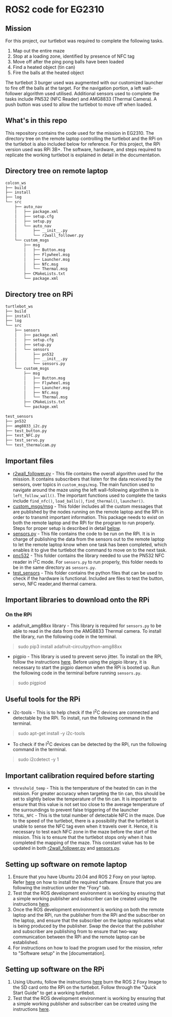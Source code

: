 # ROS2 code for EG2310

## Mission
For this project, our turtlebot was required to complete the following tasks.

  1. Map out the entire maze
  2. Stop at a loading zone, identified by presence of NFC tag
  3. Move off after the ping pong balls have been loaded
  4. Find a heated object (tin can)
  5. Fire the balls at the heated object

The turtlebot 3 burger used was augmented with our customized launcher to fire off the balls at the target. For the navigation portion, a left wall-follower algorithm used utilised. Additional sensors used to complete the tasks include PN532 (NFC Reader) and AMG8833 (Thermal Camera). A push button was used to allow the turtlebot to move off when loaded.

## What's in this repo
This repository contains the code used for the mission in EG2310. The directory tree on the remote laptop controlling the turtlebot and the RPi on the turtlebot is also included below for reference. For this project, the RPi version used was RPi 3B+. The software, hardware, and steps required to replicate the working turtlebot is explained in detail in the documentation. 

## Directory tree on remote laptop
```bash
colcon_ws
├── build
├── install
├── log
└── src
    ├── auto_nav
    │   ├── package.xml
    │   ├── setup.cfg
    │   ├── setup.py
    │   └── auto_nav
    │       ├── __init__.py
    │       └── r2wall_follower.py
    └── custom_msgs
        ├── msg
        │   ├── Button.msg
        │   ├── Flywheel.msg
        │   ├── Launcher.msg
        │   ├── Nfc.msg
        │   └── Thermal.msg
        ├── CMakeLists.txt
        └── package.xml
```

## Directory tree on RPi
```bash
turtlebot_ws
├── build
├── install
├── log
└── src
    ├── sensors
    │   ├── package.xml
    │   ├── setup.cfg
    │   ├── setup.py
    │   └── sensors
    │       ├── pn532
    │       ├── __init__.py
    │       └── sensors.py
    └── custom_msgs
        ├── msg
        │   ├── Button.msg
        │   ├── Flywheel.msg
        │   ├── Launcher.msg
        │   ├── Nfc.msg
        │   └── Thermal.msg
        ├── CMakeLists.txt
        └── package.xml
        
test_sensors
├── pn532
├── amg8833_i2c.py
├── test_button.py
├── test_NFC.py
├── test_servo.py
└── test_thermalcam.py
```

## Important files
* [r2wall_follower.py](https://github.com/jaredoong/r2auto_nav/blob/main/r2wall_follower.py) - This file contains the overall algorithm used for the mission. It contains subscribers that listen for the data received by the sensors, over topics in ```custom_msgs/msg```. The main function used to navigate around the maze using the left wall-following algorithm is in ```left_follow_wall()```. The important functions used to complete the tasks include ```find_nfc()```, ```load_balls()```, ```find_thermal()```, ```launcher()```.
* [custom_msgs/msg](https://github.com/jaredoong/r2auto_nav/tree/main/custom_msgs/msg) - This folder includes all the custom messages that are published by the nodes running on the remote laptop and the RPi in order to transmit important information. This package needs to exist on both the remote laptop and the RPi for the program to run properly. Steps for proper setup is described in detail [below](#Setting-up-software-on-remote-laptop).
* [sensors.py](https://github.com/jaredoong/r2auto_nav/blob/main/RPi_files/sensors/sensors/sensors.py) - This file contains the code to be run on the RPi. It is in charge of publishing the data from the sensors out to the remote laptop to let the remote laptop know when one task has been completed, which enables it to give the turtlebot the command to move on to the next task.
* [pnc532](https://github.com/jaredoong/r2auto_nav/tree/main/RPi_files/sensors/sensors/pn532) - This folder contains the library needed to use the PN532 NFC reader in I<sup>2</sup>C mode. For ```sensors.py``` to run properly, this folder needs to be in the same directory as ```sensors.py```.
* [test_sensors](https://github.com/jaredoong/r2auto_nav/tree/main/test_sensors) - This folder contains the python files that can be used to check if the hardware is functional. Included are files to test the button, servo, NFC reader,and thermal camera.

## Important libraries to download onto the RPi
### On the RPi
* adafruit_amg88xx library - This library is required for ```sensors.py``` to be able to read in the data from the AMG8833 Thermal camera. To install the library, run the following code in the terminal.
> sudo pip3 install adafruit-circuitpython-amg88xx
* pigpio - This library is used to prevent servo jitter. To install on the RPi, follow the instructions [here](https://abyz.me.uk/rpi/pigpio/download.html). Before using the pigpio library, it is necessary to start the pigpio daemon when the RPi is booted up. Run the following code in the terminal before running ```sensors.py```.
> sudo pigpiod

## Useful tools for the RPi
* i2c-tools - This is to help check if the I<sup>2</sup>C devices are connected and detectable by the RPi. To install, run the following command in the terminal.
> sudo apt-get install -y i2c-tools
* To check if the I<sup>2</sup>C devices can be detected by the RPi, run the following command in the terminal.
> sudo i2cdetect -y 1

## Important calibration required before starting
* ```threshold_temp``` - This is the temperature of the heated tin can in the mission. For greater accuracy when targeting the tin can, this should be set to slightly below the temperature of the tin can. It is important to ensure that this value is not set too close to the average temperature of the surroundings to prevent false triggering of the launcher
* ```TOTAL_NFC``` - This is the total number of detectable NFC in the maze. Due to the speed of the turtlebot, there is a possibility that the turtlebot is unable to sense the NFC tag even when it travels over it. Hence, it is necessary to test each NFC zone in the maze before the start of the mission. This is to ensure that the turtlebot stops only when it has completed the mapping of the maze. This constant value has to be updated in both [r2wall_follower.py](https://github.com/jaredoong/r2auto_nav/blob/main/r2wall_follower.py) and [sensors.py](https://github.com/jaredoong/r2auto_nav/blob/main/RPi_files/sensors/sensors/sensors.py).

## Setting up software on remote laptop
1. Ensure that you have Ubuntu 20.04 and ROS 2 Foxy on your laptop. Refer [here](https://emanual.robotis.com/docs/en/platform/turtlebot3/quick-start/#pc-setup) on how to install the required software. Ensure that you are following the instruction under the "Foxy" tab.
2. Test that the ROS development environment is working by ensuring that a simple working publisher and subscriber can be created using the instructions [here](https://docs.ros.org/en/foxy/Tutorials/Writing-A-Simple-Py-Publisher-And-Subscriber.html).
3. Once the ROS development environment is working on both the remote laptop and the RPi, run the publisher from the RPi and the subscriber on the laptop, and ensure that the subscriber on the laptop replicates what is being produced by the publisher. Swap the device that the publisher and subscriber are publishing from to ensure that two-way communication between the RPi and the remote laptop can be established.
4. For instructions on how to load the program used for the mission, refer to "Software setup" in the [documentation].

## Setting up software on the RPi
1. Using Ubuntu, follow the instructions [here](https://emanual.robotis.com/docs/en/platform/turtlebot3/sbc_setup/#sbc-setup) burn the ROS 2 Foxy Image to the SD card onto the RPi on the turtlebot. Follow through the "Quick Start Guide" to get a working turtlebot.
2. Test that the ROS development environment is working by ensuring that a simple working publisher and subscriber can be created using the instructions [here](https://docs.ros.org/en/foxy/Tutorials/Writing-A-Simple-Py-Publisher-And-Subscriber.html).
